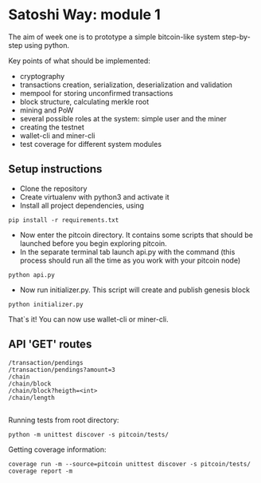 # Satoshi Way: module 1

The aim of week one is to prototype a simple bitcoin-like system step-by-step using python.

Key points of what should be implemented:
* cryptography 
* transactions creation, serialization, deserialization and validation
* mempool for storing unconfirmed transactions
* block structure, calculating merkle root
* mining and PoW
* several possible roles at the system: simple user and the miner
* creating the testnet
* wallet-cli and miner-cli
* test coverage for different system modules

## Setup instructions
* Clone the repository
* Create virtualenv with python3 and activate it
* Install all project dependencies, using 
``` 
pip install -r requirements.txt 
```
* Now enter the pitcoin directory. It contains some scripts that should be launched before you begin exploring pitcoin.
* In the separate terminal tab launch api.py with the command 
(this process should run all the time as you work with your pitcoin node)
``` 
python api.py 
```
* Now run initializer.py. This script will create and publish genesis block
```
python initializer.py
```
That`s it! You can now use wallet-cli or miner-cli.

## API 'GET' routes

```
/transaction/pendings
/transaction/pendings?amount=3
/chain
/chain/block
/chain/block?heigth=<int>
/chain/length
```

##
Running tests from root directory:
```
python -m unittest discover -s pitcoin/tests/
```

Getting coverage information: 
```
coverage run -m --source=pitcoin unittest discover -s pitcoin/tests/
coverage report -m
```